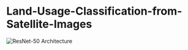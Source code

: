# Land-Usage-Classification-from-Satellite-Images
![ResNet-50 Architecture](/images/eurosat_overview_small.png)
